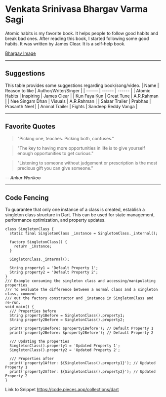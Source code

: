 # Venkata Srinivasa Bhargav Varma Sagi
Atomic habits is my favorite book. It helps people to follow good habits and break bad ones. After reading this book, I started following some good habits. It was written by James Clear. It is a self-help book.

[Bhargav Image](./bhargav_mumbai.jpg)

---
## Suggestions
This table provides some suggestions regarding book/song/video.
| Name | Reason to like | Author/Writer/Singer |
| ------ | ------ | ------ |
| Atomic Habits | Inspiring | James Clear |
| Kun Faya Kun | Great Tune | A.R.Rahman |
| Nee Singam Dhan | Visuals | A.R.Rahman |
| Salaar Trailer | Prabhas | Prasanth Neel |
| Animal Trailer | Fights | Sandeep Reddy Vanga |

---
## Favorite Quotes
>"Picking one, teaches. Picking both, confuses."

>"The key to having more opportunities in life is to give yourself enough opportunities to get curious."

>"Listening to someone without judgement or prescription is the most precious gift you can give someone."

-- *Ankur Warikoo*

---
## Code Fencing
To guarantee that only one instance of a class is created, establish a singleton class structure in Dart. This can be used for state management, performance optimization, and property updates.
```
class SingletonClass {
  static final SingletonClass _instance = SingletonClass._internal();

  factory SingletonClass() {
    return _instance;
  }

  SingletonClass._internal();

  String property1 = 'Default Property 1';
  String property2 = 'Default Property 2';
}
/// Example consuming the singleton class and accessing/manipulating properties
/// To evaluate the difference between a normal class and a singleton class, comment
/// out the factory constructor and _instance in SingletonClass and re-run.
void main() {
  /// Properties before
  String property1Before = SingletonClass().property1;
  String property2Before = SingletonClass().property2;

  print('property1Before: $property1Before'); // Default Property 1
  print('property2Before: $property2Before'); // Default Property 2

  /// Updating the properties
  SingletonClass().property1 = 'Updated Property 1';
  SingletonClass().property2 = 'Updated Property 2';

  /// Properties after
  print('property1After: ${SingletonClass().property1}'); // Updated Property 1
  print('property2After: ${SingletonClass().property2}'); // Updated Property 2
}
```
Link to Snippet <https://code.pieces.app/collections/dart>


